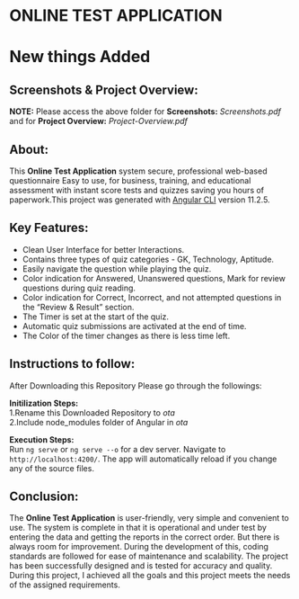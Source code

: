 # ONLINE TEST APPLICATION
# New things Added

## Screenshots & Project Overview:
**NOTE:** Please access the above folder for **Screenshots:** *Screenshots.pdf* and for **Project Overview:** *Project-Overview.pdf*

## About:

This **Online Test Application** system secure, professional web-based questionnaire Easy to use, for business, training, and educational assessment with instant score
tests and quizzes saving you hours of paperwork.This project was generated with [Angular CLI](https://github.com/angular/angular-cli) version 11.2.5.

## Key Features:

- Clean User Interface for better Interactions.
- Contains three types of quiz categories - GK, Technology, Aptitude.
- Easily navigate the question while playing the quiz.
- Color indication for Answered, Unanswered questions, Mark for review questions during quiz reading.
- Color indication for Correct, Incorrect, and not attempted questions in the “Review & Result” section.
- The Timer is set at the start of the quiz.
- Automatic quiz submissions are activated at the end of time.
- The Color of the timer changes as there is less time left.

## Instructions to follow:
After Downloading this Repository Please go through the followings:</br>

**Initilization Steps:**</br>
1.Rename this Downloaded Repository to *ota* </br>
2.Include node_modules folder of Angular in *ota* </br>

**Execution Steps:**</br>
Run `ng serve` or `ng serve --o` for a dev server. Navigate to `http://localhost:4200/`. The app will automatically reload if you change any of the source files.

## Conclusion:
The **Online Test Application** is user-friendly, very simple and convenient to use. The system is complete in that it is operational and under test
by entering the data and getting the reports in the correct order. But there is always room for improvement. During the development of this, coding standards are
followed for ease of maintenance and scalability. The project has been successfully designed and is tested for accuracy and quality. During this project, I achieved
all the goals and this project meets the needs of the assigned requirements.
